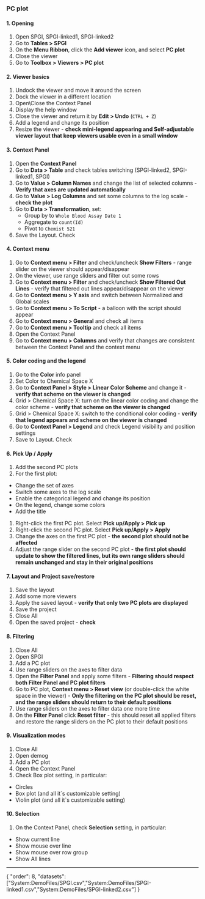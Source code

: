 ### PC plot

#### 1. Opening

1. Open SPGI, SPGI-linked1, SPGI-linked2
2. Go to **Tables > SPGI**
3. On the **Menu Ribbon**, click the **Add viewer** icon, and select **PC plot**
3. Close the viewer
1. Go to **Toolbox > Viewers > PC plot**

#### 2. Viewer basics 

1. Undock the viewer and move it around the screen
1. Dock the viewer in a different location
1. Open\Close the Context Panel
1. Display the help window
1. Close the viewer and return it by **Edit > Undo** (```CTRL + Z```)
1. Add a legend and change its position
1. Resize the viewer - **check mini-legend appearing and Self-adjustable viewer layout that keep viewers usable even in a small window**

#### 3. Context Panel

1. Open the **Context Panel**
5. Go to **Data > Table** and check tables switching (SPGI-linked2, SPGI-linked1, SPGI)
6. Go to **Value > Column Names** and change the list of selected columns - **Verify that axes are updated automatically**
1. Go to **Value > Log Columns** and set some columns to the log scale - **check the plot**
7. Go to **Data > Transformation**, set: 
   * Group by to `Whole Blood Assay Date 1`
   * Aggregate to `count(Id)`
   * Pivot to `Chemist 521`    
1. Save the Layout. Check

#### 4. Context menu

1. Go to **Context menu > Filter** and check/uncheck **Show Filters** - range slider on the viewer should appear/disappear
1. On the viewer, use range sliders and filter out some rows
1. Go to **Context menu > Filter** and check/uncheck **Show Filtered Out Lines** - verify that filtered out lines appear/disappear on the viewer
1.  Go to **Context menu > Y axis** and switch between Normalized and Global scales
1. Go to **Context menu > To Script** - a balloon with the script should appear
1. Go to **Context menu > General** and check all items
1. Go to **Context menu > Tooltip** and check all items
1. Open the Context Panel
1. Go to **Context menu > Columns** and verify that changes are consistent between the Context Panel and the context menu

#### 5. Color coding and the legend

1. Go to the **Color** info panel
2. Set Color to Chemical Space X
1. Go to **Context Panel > Style > Linear Color Scheme** and change it - **verify that scheme on the viewer is changed**
1. Grid > Chemical Space X: turn on the linear color coding and change the color scheme - **verify that scheme on the viewer is changed**
1. Grid > Chemical Space X: switch to the conditional color coding - **verify that legend appears and scheme on the viewer is changed**
1. Go to **Context Panel > Legend** and check Legend visibility and position settings
3. Save to Layout. Check

#### 6. Pick Up / Apply  

1. Add the second PC plots
1. For the first plot:
  * Change the set of axes
  * Switch some axes to the log scale
  * Enable the categorical legend and change its position
  * On the legend, change some colors
  * Add the title
1. Right-click the first PC plot. Select **Pick up/Apply > Pick up** 
1. Right-click the second PC plot. Select **Pick up/Apply > Apply**
1. Change the axes on the first PC plot - **the second plot should not be affected**
1. Adjust the range slider on the second PC plot - **the first plot should update to show the filtered lines, but its own range sliders should remain unchanged and stay in their original positions**

#### 7. Layout and Project save/restore
1. Save the layout
2. Add some more viewers
1. Apply the saved layout - **verify that only two PC plots are displayed**
1. Save the project
1. Close All
1. Open the saved project - **check**

#### 8. Filtering

1. Close All
1. Open SPGI
1. Add a PC plot
1. Use range sliders on the axes to filter data
1. Open the **Filter Panel** and apply some filters - **Filtering should respect both Filter Panel and PC plot filters**
1. Go to PC plot, **Context menu > Reset view** (or double-click the white space in the viewer) - **Only the filtering on the PC plot should be reset, and the range sliders should return to their default positions**
1. Use range sliders on the axes to filter data one more time
1. On the **Filter Panel** click **Reset filter** - this should reset all applied filters and restore the range sliders on the PC plot to their default positions

#### 9. Visualization modes
1. Close All
2. Open demog
3. Add a PC plot
4. Open the Context Panel
5. Check Box plot setting, in particular:
- Circles
- Box plot (and all it`s customizable setting)
- Violin plot (and all it`s customizable setting)

#### 10. Selection
1. On the Context Panel, check **Selection** setting, in particular:
- Show current line
- Show mouse over line
- Show mouse over row group 
- Show All lines

---
{
  "order": 8,
  "datasets": ["System:DemoFiles/SPGI.csv","System:DemoFiles/SPGI-linked1.csv","System:DemoFiles/SPGI-linked2.csv"]
}